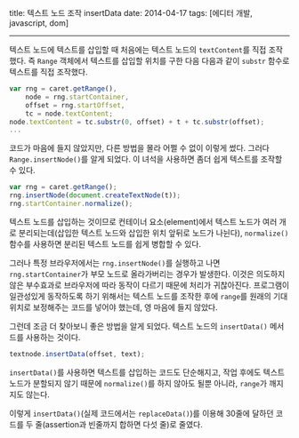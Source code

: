 title: 텍스트 노드 조작 insertData
date: 2014-04-17
tags: [에디터 개발, javascript, dom]

---
텍스트 노드에 텍스트를 삽입할 때 처음에는 텍스트 노드의 `textContent`를 직접 조작했다. 즉 `Range` 객체에서 텍스트를 삽입할 위치를 구한 다음 다음과 같이 `substr` 함수로 텍스트를 직접 조작했다.
<!-- more -->

```js
var rng = caret.getRange(),
    node = rng.startContainer,
    offset = rng.startOffset,
    tc = node.textContent;
node.textContent = tc.substr(0, offset) + t + tc.substr(offset);
...
```

코드가 마음에 들지 않았지만, 다른 방법을 몰라 어쩔 수 없이 이렇게 썼다. 그러다 `Range.insertNode()`를 알게 되었다. 이 녀석을 사용하면 좀더 쉽게 텍스트를 조작할 수 있다.

```js
var rng = caret.getRange();
rng.insertNode(document.createTextNode(t));
rng.startContainer.normalize();
```

텍스트 노드를 삽입하는 것이므로 컨테이너 요소(element)에서 텍스트 노드가 여러 개로 분리되는데(삽입한 텍스트 노드와 삽입한 위치 앞뒤로 노드가 나뉜다), `normalize()` 함수를 사용하면 분리된 텍스트 노드를 쉽게 병합할 수 있다.

그러나 특정 브라우저에서는 `rng.insertNode()`를 실행하고 나면 `rng.startContainer`가 부모 노드로 올라가버리는 경우가 발생한다. 이것은 의도하지 않은 부수효과로 브라우저에 따라 동작이 다르기 때문에 처리가 귀찮아진다. 프로그램이 일관성있게 동작하도록 하기 위해서는 텍스트 노드를 조작한 후에 `range`를 원래의 기대 위치로 보정해주는 코드를 넣어야 했는데, 영 마음에 들지 않았다.

그런데 조금 더 찾아보니 좋은 방법을 알게 되었다. 텍스트 노드의 `insertData()` 메서드를 사용하는 것이다.

```js
textnode.insertData(offset, text);
```

`insertData()`를 사용하면 텍스트를 삽입하는 코드도 단순해지고, 작업 후에도 텍스트 노드가 분할되지 않기 때문에 `normalize()`를 하지 않아도 될뿐 아니라, `range`가 깨지지도 않는다.

이렇게 `insertData()`(실제 코드에서는 `replaceData()`)를 이용해 30줄에 달하던 코드를 두 줄(assertion과 빈줄까지 합하면 다섯 줄)로 줄였다.
